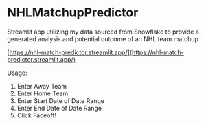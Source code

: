# NHLMatchupPredictor
Streamlit app utilizing my data sourced from Snowflake to provide a generated analysis and potential outcome of an NHL team matchup

[https://nhl-match-predictor.streamlit.app/](https://nhl-match-predictor.streamlit.app/)

Usage: 
1. Enter Away Team
2. Enter Home Team
3. Enter Start Date of Date Range
4. Enter End Date of Date Range
5. Click Faceoff!



	
    	





